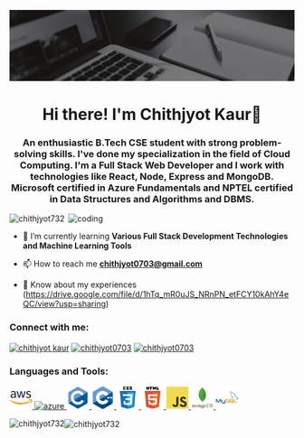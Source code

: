 ![Logo](https://github.com/chithjyot732/chithjyot732/blob/main/abc.png)

<h1 align="center">Hi there! I'm Chithjyot Kaur👋</h1>
<h3 align="center">An enthusiastic B.Tech CSE student with strong problem-solving skills. I've done my specialization in the field of Cloud Computing. I'm a Full Stack Web Developer and I work with technologies like React, Node, Express and MongoDB. Microsoft certified in Azure Fundamentals and NPTEL certified in Data Structures and Algorithms and DBMS.</h3>

<img align="right" alt="coding" width="400" src="https://camo.githubusercontent.com/374987f773148e46b1851b9e3bc4bf71b182562dd002620ef3e4263cb3997130/68747470733a2f2f6d69726f2e6d656469756d2e636f6d2f6d61782f3837352f312a7164415731546a434e353768316c6275757a766368672e676966">

<p align="left"> <img src="https://komarev.com/ghpvc/?username=chithjyot732&label=Profile%20views&color=0e75b6&style=flat" alt="chithjyot732" /> </p>

- 🔭 I’m currently learning **Various Full Stack Development Technologies and Machine Learning Tools**

- 📫 How to reach me **chithjyot0703@gmail.com**

- 📄 Know about my experiences (https://drive.google.com/file/d/1hTq_mR0uJS_NRnPN_etFCY10kAhY4eQC/view?usp=sharing)

<h3 align="left">Connect with me:</h3>
<p align="left">
<a href="https://linkedin.com/in/chithjyot kaur" target="blank"><img align="center" src="https://raw.githubusercontent.com/rahuldkjain/github-profile-readme-generator/master/src/images/icons/Social/linked-in-alt.svg" alt="chithjyot kaur" height="30" width="40" /></a>
<a href="https://www.hackerrank.com/chithjyot0703" target="blank"><img align="center" src="https://raw.githubusercontent.com/rahuldkjain/github-profile-readme-generator/master/src/images/icons/Social/hackerrank.svg" alt="chithjyot0703" height="30" width="40" /></a>
<a href="https://auth.geeksforgeeks.org/user/chithjyot0703" target="blank"><img align="center" src="https://raw.githubusercontent.com/rahuldkjain/github-profile-readme-generator/master/src/images/icons/Social/geeks-for-geeks.svg" alt="chithjyot0703" height="30" width="40" /></a>
</p>

<h3 align="left">Languages and Tools:</h3>
<p align="left"> <a href="https://aws.amazon.com" target="_blank" rel="noreferrer"> <img src="https://raw.githubusercontent.com/devicons/devicon/master/icons/amazonwebservices/amazonwebservices-original-wordmark.svg" alt="aws" width="40" height="40"/> </a> <a href="https://azure.microsoft.com/en-in/" target="_blank" rel="noreferrer"> <img src="https://www.vectorlogo.zone/logos/microsoft_azure/microsoft_azure-icon.svg" alt="azure" width="40" height="40"/> </a> <a href="https://www.cprogramming.com/" target="_blank" rel="noreferrer"> <img src="https://raw.githubusercontent.com/devicons/devicon/master/icons/c/c-original.svg" alt="c" width="40" height="40"/> </a> <a href="https://www.w3schools.com/cpp/" target="_blank" rel="noreferrer"> <img src="https://raw.githubusercontent.com/devicons/devicon/master/icons/cplusplus/cplusplus-original.svg" alt="cplusplus" width="40" height="40"/> </a> <a href="https://www.w3schools.com/css/" target="_blank" rel="noreferrer"> <img src="https://raw.githubusercontent.com/devicons/devicon/master/icons/css3/css3-original-wordmark.svg" alt="css3" width="40" height="40"/> </a> <a href="https://www.w3.org/html/" target="_blank" rel="noreferrer"> <img src="https://raw.githubusercontent.com/devicons/devicon/master/icons/html5/html5-original-wordmark.svg" alt="html5" width="40" height="40"/> </a> <a href="https://developer.mozilla.org/en-US/docs/Web/JavaScript" target="_blank" rel="noreferrer"> <img src="https://raw.githubusercontent.com/devicons/devicon/master/icons/javascript/javascript-original.svg" alt="javascript" width="40" height="40"/> </a> <a href="https://www.mongodb.com/" target="_blank" rel="noreferrer"> <img src="https://raw.githubusercontent.com/devicons/devicon/master/icons/mongodb/mongodb-original-wordmark.svg" alt="mongodb" width="40" height="40"/> </a> <a href="https://www.mysql.com/" target="_blank" rel="noreferrer"> <img src="https://raw.githubusercontent.com/devicons/devicon/master/icons/mysql/mysql-original-wordmark.svg" alt="mysql" width="40" height="40"/> </a> </p>

<p><img align="left" src="https://github-readme-stats.vercel.app/api/top-langs?username=chithjyot732&show_icons=true&locale=en&layout=compact" alt="chithjyot732" /></p>

<p><img align="center" src="https://github-readme-streak-stats.herokuapp.com/?user=chithjyot732&" alt="chithjyot732" /></p>
